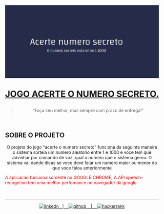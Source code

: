 <h1 align="center">
  <img src= "src/img/img.png" width_="400px">

  <p> <a href="">JOGO ACERTE O NUMERO SECRETO.</a>
</h1>

<blockquote align="center"> “Faça seu melhor, mas sempre com prazo de entrega!”</blockquote>
<br>

  ## SOBRE O PROJETO
  <p align="center">
   O projeto do jogo "acerte o numero secreto" funciona da seguinte maneira o sistema sorteia um numero aleatorio entre 1 e 1000
   e voce tem que advinhar por comando de voz, qual o numero que o sistema gerou.
   O sistema vai dando dicas se voce deve falar um numero maior ou menor do que voce falou anteriormente

   <span style="color:red">A aplicacao funciona somente no GOOGLE CHROME, A API speech-recogntion tem uma melhor perfomance no navegador da google<span>

<p align="center">
 <img alt="" src="https://img.shields.io/badge/JavaScript-F7DF1E?style=for-the-badge&logo=javascript&logoColor=black">
 <img alt="" src="https://img.shields.io/badge/CSS-239120?&style=for-the-badge&logo=css3&logoColor=white">
 <img alt="" src="https://img.shields.io/badge/HTML5-E34F26?style=for-the-badge&logo=html5&logoColor=whit">
 <img alt="" src="https://img.shields.io/badge/Vercel-000000?style=for-the-badge&logo=vercel&logoColor=white">

  </p>
  <div align="center">

  </div>

<hr>
<p align="center">
    <a href="https://www.linkedin.com/in/deivid-martins1994/">
  	<img alt ="linkedn" src ="https://img.shields.io/badge/LinkedIn-0077B5?style=for-the-badge&logo=linkedin&logoColor=white">&nbsp;&nbsp;&nbsp;|&nbsp;&nbsp;&nbsp;
  <a href="https://github.com/deivid94">
  <img alt="github" src="https://img.shields.io/badge/GitHub-100000?style=for-the-badge&logo=github&logoColor=white"> &nbsp;&nbsp;&nbsp;|&nbsp;&nbsp;&nbsp;
  <a href="https://www.hackerrank.com/md031194">
  <img alt="hackerrank" src="https://img.shields.io/badge/-Hackerrank-2EC866?style=for-the-badge&logo=HackerRank&logoColor=white"> 

</p>